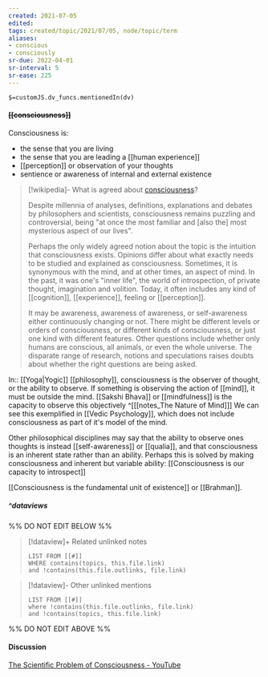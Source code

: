 ```yaml
---
created: 2021-07-05
edited: 
tags: created/topic/2021/07/05, node/topic/term
aliases:
- conscious
- consciously
sr-due: 2022-04-01
sr-interval: 5
sr-ease: 225
---
```

`$=customJS.dv_funcs.mentionedIn(dv)`

#### <s class="topic-title">[[consciousness]]</s> 

Consciousness is:
- the sense that you are living
- the sense that you are leading a [[human experience]]
- [[perception]] or observation of your thoughts
- sentience or awareness of internal and external existence

> [!wikipedia]- What is agreed about [consciousness](https://en.wikipedia.org/wiki/Consciousness)?
> 
> Despite millennia of analyses, definitions, explanations and debates by philosophers and scientists, consciousness remains puzzling and controversial, being "at once the most familiar and [also the] most mysterious aspect of our lives". 
> 
> Perhaps the only widely agreed notion about the topic is the intuition that consciousness exists.  Opinions differ about what exactly needs to be studied and explained as consciousness. Sometimes, it is synonymous with the mind, and at other times, an aspect of mind. In the past, it was one's "inner life", the world of introspection, of private thought, imagination and volition. Today, it often includes any kind of [[cognition]], [[experience]], feeling or [[perception]]. 
> 
> It may be awareness, awareness of awareness, or self-awareness either continuously changing or not. There might be different levels or orders of consciousness, or different kinds of consciousness, or just one kind with different features. Other questions include whether only humans are conscious, all animals, or even the whole universe. The disparate range of research, notions and speculations raises doubts about whether the right questions are being asked. 
> 

In:: [[Yoga|Yogic]] [[philosophy]], 
consciousness is the observer of thought, or the ability to observe.
If something is observing the action of [[mind]], it must be outside the mind. 
[[Sakshi Bhava]] or [[mindfulness]] is the capacity to observe this objectively
^[[[notes_The Nature of Mind]]]
We can see this exemplified in [[Vedic Psychology]], which does not include consciousness as part of it's model of the mind.

Other philosophical disciplines may say that the ability to observe ones thoughts is instead [[self-awareness]] or [[qualia]], and that consciousness is an inherent state rather than an ability. Perhaps this is solved by making consciousness and inherent but variable ability: [[Consciousness is our capacity to introspect]]

[[Consciousness is the fundamental unit of existence]] or [[Brahman]].

##### ^dataviews

%% DO NOT EDIT BELOW %%
> [!dataview]+ Related unlinked notes
> ```dataview
> LIST FROM [[#]]
> WHERE contains(topics, this.file.link)
> and !contains(this.file.outlinks, file.link)
> ```
 
> [!dataview]- Other unlinked mentions
> ```dataview
> LIST FROM [[#]]
> where !contains(this.file.outlinks, file.link)
> and !contains(topics, this.file.link)
> ```

%% DO NOT EDIT ABOVE %%

#### Discussion
[The Scientific Problem of Consciousness - YouTube](https://www.youtube.com/watch?v=CJhSSPO8Ulk)

